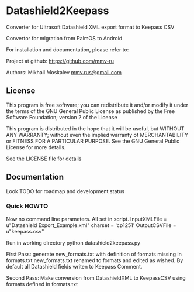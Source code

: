 Datashield2Keepass
==================

Converter for Ultrasoft Datashield XML export format to Keepass CSV

Convertor for migration from PalmOS to Android

For installation and documentation, please refer to:

Project at github: https://github.com/mmv-ru

Authors: Mikhail Moskalev <mmv.rus@gmail.com>

## License
This program is free software; you can redistribute it and/or modify
it under the terms of the GNU General Public License as published by
the Free Software Foundation; version 2 of the License

This program is distributed in the hope that it will be useful,
but WITHOUT ANY WARRANTY; without even the implied warranty of
MERCHANTABILITY or FITNESS FOR A PARTICULAR PURPOSE.  See the
GNU General Public License for more details.

See the LICENSE file for details

## Documentation
Look TODO for roadmap and development status

### Quick HOWTO

Now no command line parameters. All set in script.
    InputXMLFile = u"Datashield Export_Example.xml"
    charset = 'cp1251' 
    OutputCSVFile = u"keepass.csv"

Run in working directory
python datashield2keepass.py
    
First Pass: generate new_formats.txt with definition of formats missing in formats.txt
    new_formats.txt renamed to formats and edited as wished. By default all Datashield fields writen to Keepass Comment.

Second Pass: Make conversion from DatashieldXML to KeepassCSV using formats defined in formats.txt